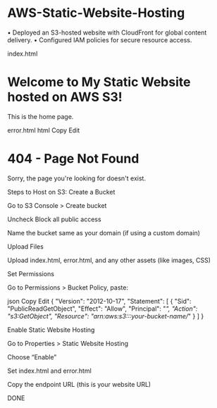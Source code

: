 # AWS-Static-Website-Hosting
• Deployed an S3-hosted website with CloudFront for global content delivery. • Configured IAM policies for secure resource access.


index.html
<!DOCTYPE html>
<html>
<head>
    <title>My AWS Static Website</title>
    <meta charset="UTF-8">
</head>
<body>
    <h1>Welcome to My Static Website hosted on AWS S3!</h1>
    <p>This is the home page.</p>
</body>
</html>


error.html
html
Copy
Edit
<!DOCTYPE html>
<html>
<head>
    <title>Page Not Found</title>
    <meta charset="UTF-8">
</head>
<body>
    <h1>404 - Page Not Found</h1>
    <p>Sorry, the page you're looking for doesn't exist.</p>
</body>
</html>


Steps to Host on S3:
Create a Bucket

Go to S3 Console > Create bucket

Uncheck Block all public access

Name the bucket same as your domain (if using a custom domain)

Upload Files

Upload index.html, error.html, and any other assets (like images, CSS)

Set Permissions

Go to Permissions > Bucket Policy, paste:

json
Copy
Edit
{
  "Version": "2012-10-17",
  "Statement": [
    {
      "Sid": "PublicReadGetObject",
      "Effect": "Allow",
      "Principal": "*",
      "Action": "s3:GetObject",
      "Resource": "arn:aws:s3:::your-bucket-name/*"
    }
  ]
}

Enable Static Website Hosting

Go to Properties > Static Website Hosting

Choose “Enable”

Set index.html and error.html

Copy the endpoint URL (this is your website URL)


DONE


